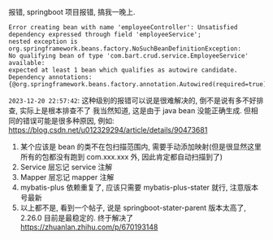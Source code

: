 报错, springboot 项目报错, 搞我一晚上.
```log
Error creating bean with name 'employeeController': Unsatisfied dependency expressed through field 'employeeService'; 
nested exception is org.springframework.beans.factory.NoSuchBeanDefinitionException: 
No qualifying bean of type 'com.bart.crud.service.EmployeeService' available: 
expected at least 1 bean which qualifies as autowire candidate. Dependency annotations: 
{@org.springframework.beans.factory.annotation.Autowired(required=true)}

```
`2023-12-20 22:57:42`:
这种级别的报错可以说是很难解决的, 倒不是说有多不好排查, 实际上是根本排查不了
我当然知道, 这是由于 java bean 没能正确生成.
但相同的错误可能是很多种原因, 例如:
https://blog.csdn.net/u012329294/article/details/90473681
1. 某个应该是 bean 的类不在包扫描范围内, 需要手动添加映射(但是很显然这里所有的包都没有跑到 com.xxx.xxx 外, 因此肯定都自动扫描到了)
2. Service 层忘记 service 注解
3. Mapper 层忘记 mapper 注解
4. mybatis-plus 依赖重复了, 应该只需要 mybatis-plus-stater 就行, 注意版本号最新
5. 以上都不是, 看到一个帖子, 说是 springboot-stater-parent 版本太高了, 2.26.0 目前是最稳定的.
终于解决了
https://zhuanlan.zhihu.com/p/670193148

